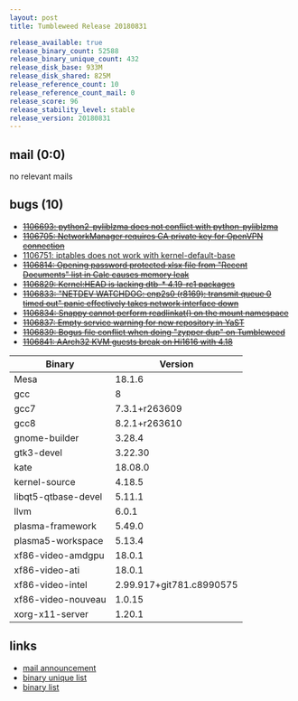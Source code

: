 ```yaml
---
layout: post
title: Tumbleweed Release 20180831

release_available: true
release_binary_count: 52588
release_binary_unique_count: 432
release_disk_base: 933M
release_disk_shared: 825M
release_reference_count: 10
release_reference_count_mail: 0
release_score: 96
release_stability_level: stable
release_version: 20180831
---
```


## mail (0:0)

no relevant mails

## bugs (10)

<!--more-->

- ~~[1106693: python2-pyliblzma does not conflict with python-pyliblzma](https://bugzilla.opensuse.org/show_bug.cgi?id=1106693)~~
- ~~[1106705: NetworkManager requires CA private key for OpenVPN connection](https://bugzilla.opensuse.org/show_bug.cgi?id=1106705)~~
- [1106751: iptables does not work with kernel-default-base](https://bugzilla.opensuse.org/show_bug.cgi?id=1106751)
- ~~[1106814: Opening password protected xlsx file from "Recent Documents" list in Calc causes memory leak](https://bugzilla.opensuse.org/show_bug.cgi?id=1106814)~~
- ~~[1106829: Kernel:HEAD is lacking dtb-* 4.19-rc1 packages](https://bugzilla.opensuse.org/show_bug.cgi?id=1106829)~~
- ~~[1106833: "NETDEV WATCHDOG: enp2s0 (r8169): transmit queue 0 timed out" panic effectively takes network interface down](https://bugzilla.opensuse.org/show_bug.cgi?id=1106833)~~
- ~~[1106834: Snappy cannot perform readlinkat() on the mount namespace](https://bugzilla.opensuse.org/show_bug.cgi?id=1106834)~~
- ~~[1106837: Empty service warning for new repository in YaST](https://bugzilla.opensuse.org/show_bug.cgi?id=1106837)~~
- ~~[1106839: Bogus file conflict when doing "zypper dup" on Tumbleweed](https://bugzilla.opensuse.org/show_bug.cgi?id=1106839)~~
- ~~[1106841: AArch32 KVM guests break on Hi1616 with 4.18](https://bugzilla.opensuse.org/show_bug.cgi?id=1106841)~~

Binary | Version
--- | ---
Mesa | 18.1.6
gcc | 8
gcc7 | 7.3.1+r263609
gcc8 | 8.2.1+r263610
gnome-builder | 3.28.4
gtk3-devel | 3.22.30
kate | 18.08.0
kernel-source | 4.18.5
libqt5-qtbase-devel | 5.11.1
llvm | 6.0.1
plasma-framework | 5.49.0
plasma5-workspace | 5.13.4
xf86-video-amdgpu | 18.0.1
xf86-video-ati | 18.0.1
xf86-video-intel | 2.99.917+git781.c8990575
xf86-video-nouveau | 1.0.15
xorg-x11-server | 1.20.1

## links

- [mail announcement](https://lists.opensuse.org/opensuse-factory/2018-09/msg00015.html)
- [binary unique list](http://download.tumbleweed.boombatower.com/20180831/rpm.unique.list)
- [binary list](http://download.tumbleweed.boombatower.com/20180831/rpm.list)
